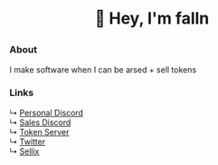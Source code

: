 # <p align="center">👋 Hey, I'm falln</p>

### About

I make software when I can be arsed + sell tokens

### Links

↳ [Personal Discord](https://discord.com/users/709121953213972551) <br/>
↳ [Sales Discord](https://discord.com/users/920084794111557632) <br/>
↳ [Token Server](https://discord.gg/kAMpd65pVM) <br/>
↳ [Twitter](https://discord.com/fallnx) <br/>
↳ [Sellix](https://sellix.io/falln) <br/>
